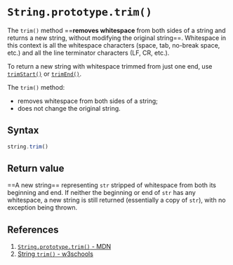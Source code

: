 # `String.prototype.trim()`

The `trim()` method ==**removes whitespace** from both sides of a string and returns a new string, without modifying the original string==. Whitespace in this context is all the whitespace characters (space, tab, no-break space, etc.) and all the line terminator characters (LF, CR, etc.).

To return a new string with whitespace trimmed from just one end, use [`trimStart()`](https://developer.mozilla.org/en-US/docs/Web/JavaScript/Reference/Global_Objects/String/trimStart) or [`trimEnd()`](https://developer.mozilla.org/en-US/docs/Web/JavaScript/Reference/Global_Objects/String/trimEnd).

The `trim()` method:

- removes whitespace from both sides of a string;
- does not change the original string.

## Syntax

```js
string.trim()
```

## Return value

==A new string== representing `str` stripped of whitespace from both its beginning and end. If neither the beginning or end of `str` has any whitespace, a new string is still returned (essentially a copy of `str`), with no exception being thrown.

## References

1. [`String.prototype.trim()` - MDN](https://developer.mozilla.org/en-US/docs/Web/JavaScript/Reference/Global_Objects/String/trim)
2. [String `trim()` - w3schools](https://www.w3schools.com/jsref/jsref_trim_string.asp)